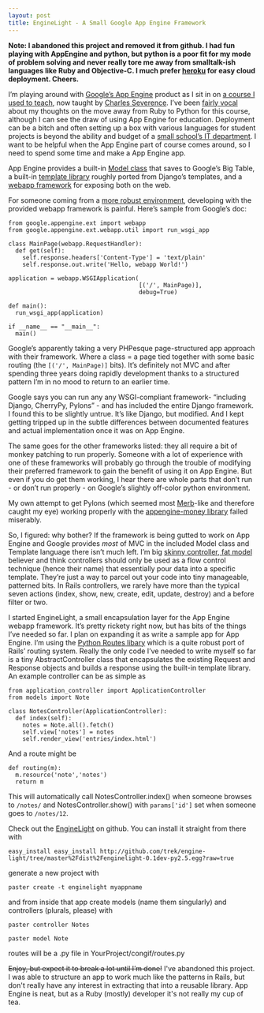 ```yaml
--- 
layout: post
title: EngineLight - A Small Google App Engine Framework
---
```

<p>
<strong>Note: I abandoned this project and removed it from github. I had fun playing with AppEngine and python, but python is a poor fit for my mode of problem solving and never really tore me away from smalltalk-ish languages like Ruby and Objective-C. I much prefer <a href='http://heroku.com'>heroku</a> for easy cloud deployment. Cheers.</strong>
</p>
<p>I&#8217;m playing around with <a href="http://code.google.com/appengine/">Google&#8217;s App Engine</a> product as I sit in on <a href="http://www.si539.com/">a course I used to teach</a>, now taught by <a href="http://www.dr-chuck.com/csev-blog/">Charles Severence</a>.  I&#8217;ve been <a href="http://wonderfullyflawed.com/2008/09/08/python-for-all-sure-why-not/">fairly vocal</a> about my thoughts on the move away from Ruby to Python for this course, although I can see the draw of using App Engine for education. Deployment can be a bitch and often setting up a box with various languages for student projects is beyond the ability and budget of a <a href="http://www.si.umich.edu/computing/">small school&#8217;s IT department</a>.  I want to be helpful when the App Engine part of course comes around, so I need to spend some time and make a App Engine app.</p>

<p>App Engine provides a built-in <a href="http://code.google.com/appengine/docs/datastore/">Model class</a> that saves to Google&#8217;s Big Table, a built-in <a href="http://code.google.com/appengine/docs/gettingstarted/templates.html">template library</a> roughly ported from Django&#8217;s templates, and a <a href="http://code.google.com/appengine/docs/webapp/">webapp framework</a> for exposing both on the web. </p>

<p>For someone coming from a <a href="http://rubyonrails.com/">more robust environment</a>, developing with the provided webapp framework is painful.  Here&#8217;s sample from Google&#8217;s doc:</p>

<pre><code>from google.appengine.ext import webapp
from google.appengine.ext.webapp.util import run_wsgi_app

class MainPage(webapp.RequestHandler):
  def get(self):
    self.response.headers['Content-Type'] = 'text/plain'
    self.response.out.write('Hello, webapp World!')

application = webapp.WSGIApplication(
                                     [('/', MainPage)],
                                     debug=True)

def main():
  run_wsgi_app(application)

if __name__ == "__main__":
  main()
</code></pre>

<p>Google&#8217;s apparently taking a very PHPesque page-structured app approach with their framework. Where a class = a page tied together with some basic routing (the <code>[('/', MainPage)]</code> bits).  It&#8217;s definitely not MVC and after spending three years doing rapidly development thanks to a structured pattern I&#8217;m in no mood to return to an earlier time.</p>

<p>Google says you can run any any WSGI-compliant framework- &#8220;including Django, CherryPy, Pylons&#8221; - and has included  the entire Django framework. I found this to be slightly untrue.  It&#8217;s like Django, but modified. And I kept getting tripped up in the subtle differences between documented features and actual implementation once it was on App Engine.</p>

<p>The same goes for the other frameworks listed: they all require a bit of monkey patching to run properly.  Someone with a lot of experience with one of these frameworks will probably go through the trouble of modifying their preferred framework to gain the benefit of using it on App Engine. But even if you do get them working, I hear there are whole parts that don&#8217;t run - or don&#8217;t run properly - on Google&#8217;s slightly off-color python environment.</p>

<p>My own attempt to get Pylons (which seemed most <a href="http://www.merbivore.com/">Merb</a>-like and therefore caught my eye) working properly with the <a href="http://code.google.com/p/appengine-monkey/wiki/Pylons">appengine-money library</a> failed miserably.</p>

<p>So, I figured: why bother? If the framework is being gutted to work on App Engine and Google provides <em>most</em> of MVC in the included Model class and Template language there isn&#8217;t much left. I&#8217;m big <a href="http://weblog.jamisbuck.org/2006/10/18/skinny-controller-fat-model">skinny controller, fat model</a> believer and think controllers should only be used as a flow control technique (hence their name) that essentially pour data into a specific template.  They&#8217;re just a way to parcel out your code into tiny manageable, patterned bits.  In Rails controllers, we rarely have more than the typical seven actions (index, show, new, create, edit, update, destroy) and a before filter or two.</p>

<p>I started EngineLight, a small encapsulation layer for the App Engine webapp framework.  It&#8217;s pretty rickety right now, but has bits of the things I&#8217;ve needed so far.  I plan on expanding it as write a sample app for App Engine.  I&#8217;m using the <a href="http://routes.groovie.org/">Python Routes libary</a> which is a quite robust port of Rails&#8217; routing system.  Really the only code I&#8217;ve needed to write myself so far is a tiny AbstractController class that encapsulates the existing Request and Response objects and builds a response using the built-in template library.  An example controller can be as simple as</p>

<pre><code>from application_controller import ApplicationController
from models import Note

class NotesController(ApplicationController):
  def index(self):
    notes = Note.all().fetch()
    self.view['notes'] = notes
    self.render_view('entries/index.html')
</code></pre>

<p>And a route might be</p>

<pre><code>def routing(m):
  m.resource('note','notes')
  return m
</code></pre>

<p>This will automatically call NotesController.index() when someone browses to <code>/notes/</code> and NotesController.show() with <code>params['id']</code> set when someone goes to <code>/notes/12</code>.</p>

<p>Check out the <a href="http://github.com/trek/engine-light/tree/master">EngineLight</a> on github. You can install it straight from there with </p>

<pre><code>easy_install easy_install http://github.com/trek/engine-light/tree/master%2Fdist%2Fenginelight-0.1dev-py2.5.egg?raw=true
</code></pre>

<p>generate a new project with</p>

<pre><code>paster create -t enginelight myappname
</code></pre>

<p>and from inside that app create models (name them singularly) and controllers (plurals, please) with</p>

<pre><code>paster controller Notes

paster model Note
</code></pre>

<p>routes will be a .py file in YourProject/congif/routes.py</p>

<p><del>Enjoy, but expect it to break a lot until I&#8217;m done!</del> I've abandoned this project. I was able to structure an app to work much like the patterns in Rails, but don't really have any interest in extracting that into a reusable library. App Engine is neat, but as a Ruby (mostly) developer it's not really my cup of tea.</p>
